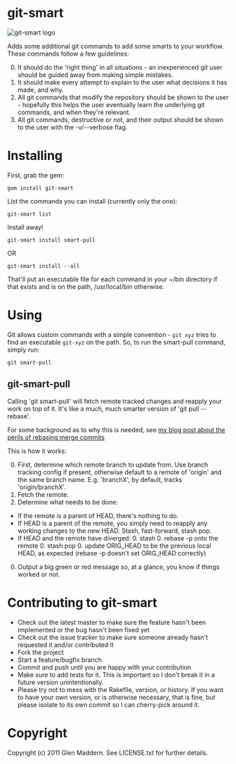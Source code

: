 # git-smart

![git-smart logo](https://github.com/geelen/git-smart/raw/master/docs/images/git-smart.png)

Adds some additional git commands to add some smarts to your workflow. These commands follow a few guidelines:

0. It should do the 'right thing' in all situations - an inexperienced git user should be guided away from making simple mistakes.
0. It should make every attempt to explain to the user what decisions it has made, and why.
0. All git commands that modify the repository should be shown to the user - hopefully this helps the user eventually learn the underlying git commands, and when they're relevant.
0. All git commands, destructive or not, and their output should be shown to the user with the -v/--verbose flag.

# Installing

First, grab the gem:

    gem install git-smart

List the commands you can install (currently only the one):

    git-smart list

Install away!

    git-smart install smart-pull
    
OR

    git-smart install --all

That'll put an executable file for each command in your ~/bin directory if that exists and is on the path, /usr/local/bin otherwise.

# Using

Git allows custom commands with a simple convention - `git xyz` tries to find an executable `git-xyz` on the path. So, to run the smart-pull command, simply run:

    git smart-pull

## git-smart-pull

Calling 'git smart-pull' will fetch remote tracked changes and reapply your work on top of it. It's like a much, much smarter version of 'git pull --rebase'.

For some background as to why this is needed, see [my blog post about the perils of rebasing merge commits](https://gist.github.com/591209)

This is how it works:

0. First, determine which remote branch to update from. Use branch tracking config if present, otherwise default to a remote of 'origin' and the same branch name. E.g. 'branchX', by default, tracks 'origin/branchX'.
0. Fetch the remote.
0. Determine what needs to be done:
  - If the remote is a parent of HEAD, there's nothing to do.
  - If HEAD is a parent of the remote, you simply need to reapply any working changes to the new HEAD. Stash, fast-forward, stash pop.
  - If HEAD and the remote have diverged:
    0. stash
    0. rebase -p onto the remote
    0. stash pop
    0. update ORIG\_HEAD to be the previous local HEAD, as expected (rebase -p doesn't set ORIG\_HEAD correctly)
0. Output a big green or red message so, at a glance, you know if things worked or not.

# Contributing to git-smart

* Check out the latest master to make sure the feature hasn't been implemented or the bug hasn't been fixed yet
* Check out the issue tracker to make sure someone already hasn't requested it and/or contributed it
* Fork the project
* Start a feature/bugfix branch
* Commit and push until you are happy with your contribution
* Make sure to add tests for it. This is important so I don't break it in a future version unintentionally.
* Please try not to mess with the Rakefile, version, or history. If you want to have your own version, or is otherwise necessary, that is fine, but please isolate to its own commit so I can cherry-pick around it.

# Copyright

Copyright (c) 2011 Glen Maddern. See LICENSE.txt for
further details.
